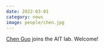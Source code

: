 ```yaml
---
date: 2022-03-01
category: news
image: people/chen.jpg
---
```


[Chen Guo](/people/chen/) joins the AIT lab. Welcome!

